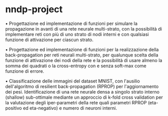 # nndp-project

• Progettazione ed implementazione di funzioni per simulare la propagazione in avanti di una rete neurale multi-strato, con la possibilità di implementare reti con più di uno strato di nodi interni e con qualsiasi funzione di attivazione per ciascun strato.

• Progettazione ed implementazione di funzioni per la realizzazione della back-propagation per reti neurali multi-strato, per qualunque scelta della funzione di attivazione dei nodi della rete e la possibilità di usare almeno la somma dei quadrati o la cross-entropy con e senza soft-max come funzione di errore.

• Classificazione delle immagini del dataset MNIST, con l'ausilio dell'algoritmo di resilient back-propagation (RPROP) per l'aggiornamento dei pesi. Identificazione di una rete neurale densa a singolo strato interno (shallow) sub-ottimale mediante un approccio di k-fold cross validation per la valutazione degli iper-parametri della rete quali parametri RPROP (eta-positivo ed eta-negativo) e numero di neuroni interni.
